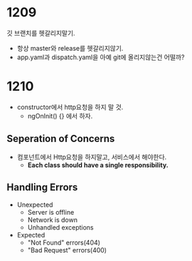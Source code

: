 # 1209

깃 브랜치를 헷갈리지말기.

- 항상 master와 release를 헷갈리지않기.
- app.yaml과 dispatch.yaml을 아예 git에 올리지않는건 어떨까?



# 1210

- constructor에서 http요청을 하지 말 것.
  - ngOnInit() {} 에서 하자.



## Seperation of Concerns

- 컴포넌트에서 Http요청을 하지말고, 서비스에서 해야한다.
  - **Each class should have a single responsibility.**



## Handling Errors

- Unexpected
  - Server is offline
  - Network is down
  - Unhandled exceptions
- Expected
  - "Not Found" errors(404)
  - "Bad Request" errors(400)